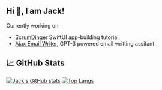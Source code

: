 ## Hi 👋, I am Jack! 

Currently working on
- [ScrumDinger](https://developer.apple.com/tutorials/app-dev-training/getting-started-with-scrumdinger) SwiftUI app-building tutorial.
- [Ajax Email Writer](https://ajaxemail.xyz), GPT-3 powered email writting assitant. 

## &#x1f4c8; GitHub Stats

[![Jack's GitHub stats](https://github-readme-stats.vercel.app/api?username=Jack-R-Long&show_icons=true&theme=radical)](https://github.com/anuraghazra/github-readme-stats)
[![Top Langs](https://github-readme-stats.vercel.app/api/top-langs/?username=Jack-R-Long&show_icons=true&theme=radical&langs_count=3&layout=compact)](https://github.com/anuraghazra/github-readme-stats)


<!--
**Jack-R-Long/Jack-R-Long** is a ✨ _special_ ✨ repository because its `README.md` (this file) appears on your GitHub profile.

Here are some ideas to get you started:

- 🔭 I’m currently working on ...
- 🌱 I’m currently learning ...
- 👯 I’m looking to collaborate on ...
- 🤔 I’m looking for help with ...
- 💬 Ask me about ...
- 📫 How to reach me: ...
- 😄 Pronouns: ...
- ⚡ Fun fact: ...
-->

